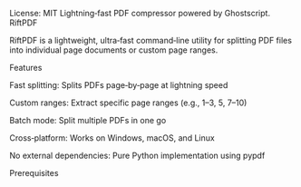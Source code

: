 License: MIT
Lightning‑fast PDF compressor powered by Ghostscript.
RiftPDF

RiftPDF is a lightweight, ultra‑fast command‑line utility for splitting PDF files into individual page documents or custom page ranges.

Features

Fast splitting: Splits PDFs page‑by‑page at lightning speed

Custom ranges: Extract specific page ranges (e.g., 1–3, 5, 7–10)

Batch mode: Split multiple PDFs in one go

Cross‑platform: Works on Windows, macOS, and Linux

No external dependencies: Pure Python implementation using pypdf

Prerequisites
